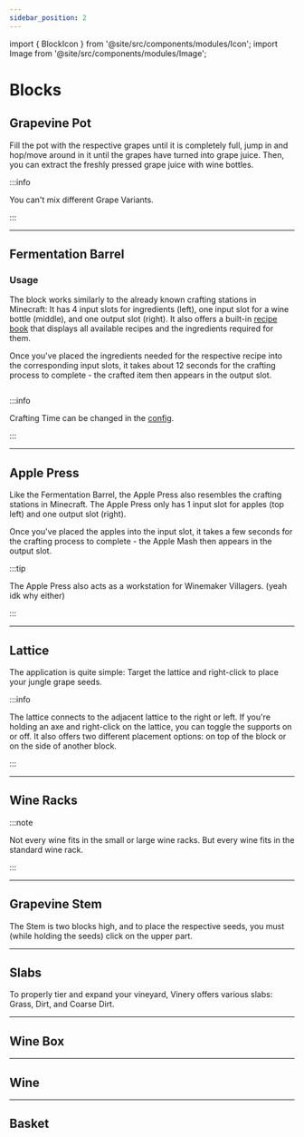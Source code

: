 ```yaml
---
sidebar_position: 2
---
```


import { BlockIcon } from '@site/src/components/modules/Icon';
import Image from '@site/src/components/modules/Image';

# Blocks
## Grapevine Pot
<BlockIcon modId="vinery" imageId="grapevine_pot.png" description="Required to process grapes into grape juice." pixelated="false" />
Fill the pot with the respective grapes until it is completely full, jump in and hop/move around in it until the grapes have turned into grape juice. Then, you can extract the freshly pressed grape juice with wine bottles.

:::info

You can't mix different Grape Variants.

:::

***

## Fermentation Barrel
<BlockIcon modId="vinery" imageId="fermentation_barrel.png" description="The Fermentation Barrel is your primary crafting station for making Wine." />

### Usage
The block works similarly to the already known crafting stations in Minecraft: It has 4 input slots for ingredients (left), one input slot for a wine bottle (middle), and one output slot (right). It also offers a built-in [recipe book](common.md#recipe-book) that displays all available recipes and the ingredients required for them.

Once you've placed the ingredients needed for the respective recipe into the corresponding input slots, it takes about 12 seconds for the crafting process to complete - the crafted item then appears in the output slot.

<Image modId="vinery" imageId="fermentation_barrel_gui.png" align="center" />

:::info

Crafting Time can be changed in the [config](common.md#config).

:::

***

## Apple Press
<BlockIcon modId="vinery" imageId="apple_press.png" description="The Apple Press is a crafting station for making Apple Mash." />
Like the Fermentation Barrel, the Apple Press also resembles the crafting stations in Minecraft. The Apple Press only has 1 input slot for apples (top left) and one output slot (right).

Once you've placed the apples into the input slot, it takes a few seconds for the crafting process to complete - the Apple Mash then appears in the output slot.

:::tip

The Apple Press also acts as a workstation for Winemaker Villagers. (yeah idk why either)

:::

***

## Lattice
<BlockIcon modId="vinery" imageId="lattice.png" description="A beautiful decoration for walls, passageways, etc., which can also be used to cultivate jungle grapes." />
The application is quite simple: Target the lattice and right-click to place your jungle grape seeds.

:::info

The lattice connects to the adjacent lattice to the right or left. If you're holding an axe and right-click on the lattice, you can toggle the supports on or off. It also offers two different placement options: on top of the block or on the side of another block.

:::

***

## Wine Racks
<BlockIcon modId="vinery" imageId="wine_rack.png" description="Used to store wine. Come in diverse variations regarding wood type, size, and arrangement." />

:::note

Not every wine fits in the small or large wine racks. But every wine fits in the standard wine rack.

:::

***

## Grapevine Stem
<BlockIcon modId="vinery" imageId="grapevine_stem.png" description="Required to cultivate normal, taiga, and savanna grapes." />
The Stem is two blocks high, and to place the respective seeds, you must (while holding the seeds) click on the upper part.

***

## Slabs
<BlockIcon modId="vinery" imageId="grass_slab.png" description="Required to cultivate normal, taiga, and savanna grapes." />
To properly tier and expand your vineyard, Vinery offers various slabs: Grass, Dirt, and Coarse Dirt.

***

## Wine Box
<BlockIcon modId="vinery" imageId="wine_box.png" description="Another storage and decoration option for your smaller wines." />

***

## Wine
<BlockIcon modId="vinery" imageId="bad_omen_wine.png" description="All wines can not only be consumed but also placed. The perfect decoration for your wine shop or wine cellar!" />

***

## Basket
<BlockIcon modId="vinery" imageId="basket.png" description="This small basket can be purchased from Winemaker Villagers and serves as a mini-shulker box with 9 slots." />

